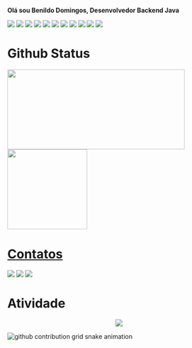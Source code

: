 
 <p><strong>Olá sou Benildo Domingos, Desenvolvedor Backend Java</strong></p>
 
<div align="left">
<img src="https://img.shields.io/badge/Java-ED8B00?style=for-the-badge&logo=java&logoColor=white"/>
<img src="https://cdn.jsdelivr.net/gh/devicons/devicon/icons/java/java-original-wordmark.svg" />
<img src="https://cdn.jsdelivr.net/gh/devicons/devicon/icons/spring/spring-original-wordmark.svg" />
<img src="https://img.shields.io/badge/Spring-6DB33F?style=for-the-badge&logo=spring&logoColor=white" />
<img src="https://img.shields.io/badge/PostgreSQL-316192?style=for-the-badge&logo=postgresql&logoColor=white"/>
<img src="https://img.shields.io/badge/Docker-2496ED?style=for-the-badge&logo=docker&logoColor=white" />
<img src="https://img.shields.io/badge/HTML5-E34F26?style=for-the-badge&logo=html5&logoColor=white" />
<img src="https://img.shields.io/badge/CSS-239120?&style=for-the-badge&logo=css3&logoColor=white"/>
<img src="https://img.shields.io/badge/HTML5-E34F26?style=for-the-badge&logo=html5&logoColor=white" />
<img src="https://img.shields.io/badge/Linux-E34F26?style=for-the-badge&logo=linux&logoColor=black" />
<img src="https://cdn.jsdelivr.net/gh/devicons/devicon/icons/android/android-original-wordmark.svg" />

</div>
<div>
<h1>Github Status</h1>
 <a href="https://www.github.com/befernandes">
 <img width="400px" height="180em" src="https://github-readme-stats.vercel.app/api?username=befernandes&show_icons=true&theme=dark&include_all_commits=true&count_private=true"/><br/>
  <img height="180em" src="https://github-readme-stats.vercel.app/api/top-langs/?username=befernandes&layout=compact&langs_count=16&theme=dark"/>
</div>

<h1>Contatos</h1>
<div>
 <a href="https://www.instagram.com/benildowayne"><img src="https://img.shields.io/badge/Instagram-E4405F?style=for-the-badge&logo=instagram&logoColor=white" /></a>
 <a href="benildomingo@gmail.com"><img src="https://img.shields.io/badge/Gmail-D14836?style=for-the-badge&logo=gmail&logoColor=white" /></a>
 <a href="https://www.linkedin.com/in/benildomingos/"><img src="https://img.shields.io/badge/LinkedIn-0077B5?style=for-the-badge&logo=linkedin&logoColor=white" /></a>
</div>

<h1>Atividade</h1>
<!-- visitors count  -->

<p align="center" >   
  <img src="https://profile-counter.glitch.me/befernandes/count.svg" />  
</p>

<!-- github workflow  -->

 ![github contribution grid snake animation](https://github.com/befernandes/befernandes/blob/output/github-contribution-grid-snake.svg)
